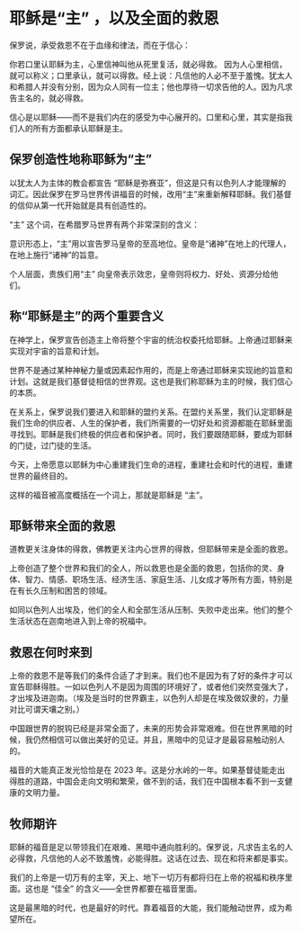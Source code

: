 # 耶稣是“主” ，以及全面的救恩

保罗说，承受救恩不在于血缘和律法，而在于信心：

你若口里认耶稣为主，心里信神叫他从死里复活，就必得救。 因为人心里相信，就可以称义；口里承认，就可以得救。经上说：凡信他的人必不至于羞愧。犹太人和希腊人并没有分别，因为众人同有一位主；他也厚待一切求告他的人。因为凡求告主名的，就必得救。

信心是以耶稣——而不是我们内在的感受为中心展开的。口里和心里，其实是指我们人的所有方面都承认耶稣是主。

## 保罗创造性地称耶稣为“主”

以犹太人为主体的教会都宣告 “耶稣是弥赛亚”，但这是只有以色列人才能理解的词汇。因此保罗在罗马世界传讲福音的时候，改用“主”来重新解释耶稣。我们基督的信仰从第一代开始就是具有创造性的。

“主” 这个词，在希腊罗马世界有两个非常深刻的含义：

意识形态上，“主”用以宣告罗马皇帝的至高地位。皇帝是“诸神”在地上的代理人，在地上施行“诸神”的旨意。

个人层面，贵族们用“主” 向皇帝表示效忠，皇帝则将权力、好处、资源分给他们。

## 称“耶稣是主”的两个重要含义

在神学上，保罗宣告创造主上帝将整个宇宙的统治权委托给耶稣。上帝通过耶稣来实现对宇宙的旨意和计划。

世界不是通过某种神秘力量或因素起作用的，而是上帝通过耶稣来实现祂的旨意和计划。这就是我们基督徒相信的世界观。这也是我们称耶稣为主的时候，我们信心的本质。

在关系上，保罗说我们要进入和耶稣的盟约关系。在盟约关系里，我们认定耶稣是我们生命的供应者、人生的保护者，我们所需要的一切好处和资源都能在耶稣里面寻找到。耶稣是我们终极的供应者和保护者。同时，我们要跟随耶稣，要成为耶稣的门徒，过门徒的生活。

今天，上帝愿意以耶稣为中心重建我们生命的进程，重建社会和时代的进程，重建世界的最终目的。

这样的福音被高度概括在一个词上，那就是耶稣是 “主”。

## 耶稣带来全面的救恩

道教更关注身体的得救，佛教更关注内心世界的得救，但耶稣带来是全面的救恩。

上帝创造了整个世界和我们的全人，所以救恩也是全面的救恩，包括你的灵、身体、智力、情感、职场生活、经济生活、家庭生活、儿女成才等所有方面，特别是在有长久压制和困苦的领域。

如同以色列人出埃及，他们的全人和全部生活从压制、失败中走出来。他们的整个生活状态在迦南地进入到上帝的祝福中。

## 救恩在何时来到

上帝的救恩不是等我们的条件合适了才到来。我们也不是因为有了好的条件才可以宣告耶稣得胜。一如以色列人不是因为周围的环境好了，或者他们突然变强大了，才出埃及进迦南。（埃及是当时的世界霸主，以色列人却是在埃及做奴隶的，力量对比可谓天壤之别。）

中国跟世界的脱钩已经是非常全面了，未来的形势会非常艰难。但在世界黑暗的时候，我仍然相信可以做出美好的见证。并且，黑暗中的见证才是最容易触动别人的。

福音的大能真正发光恰恰是在 2023 年。这是分水岭的一年。如果基督徒能走出得胜的道路，中国会走向文明和繁荣，做不到的话，我们在中国根本看不到一支健康的文明力量。

## 牧师期许

耶稣的福音是足以带领我们在艰难、黑暗中通向胜利的。保罗说，凡求告主名的人必得救，凡信他的人必不致羞愧，必能得胜。这话在过去、现在和将来都是事实。

我们的上帝是一切万有的主宰，天上、地下一切万有都将归在上帝的祝福和秩序里面。这也是 “佳全” 的含义——全世界都要在福音里面。

这是最黑暗的时代，也是最好的时代。靠着福音的大能，我们能触动世界，成为希望所在。



